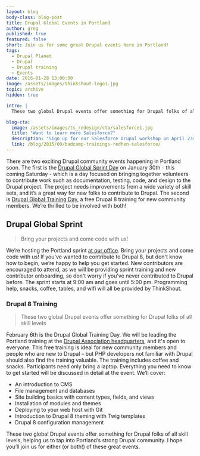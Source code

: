 ```yaml
---
layout: blog
body-class: blog-post
title: Drupal Global Events in Portland
author: greg
published: true
featured: false
short: Join us for some great Drupal events here in Portland!
tags:
  - Drupal Planet
  - Drupal
  - Drupal training
  - Events
date: 2016-01-28 13:00:00
image: /assets/images/thinkshout-logo1.jpg
topic: archive
hidden: true

intro: |  
  These two global Drupal events offer something for Drupal folks of all skill levels, helping us to tap into Portland’s strong Drupal community. I hope you’ll join us for either (or both!) of these great events.

blog-cta:  
  image: /assets/images/ts_redesign/cta/salesforce1.jpg
  title: "Want to learn more Salesforce?"
  description: "Sign up for our Salesforce Drupal workshop on April 23rd in rainy and gray Portland!"
  link: /blog/2015/09/badcamp-trainings-redhen-salesforce/
---
```


There are two exciting Drupal community events happening in Portland soon. The first is the [Drupal Global Sprint Day](https://groups.drupal.org/node/489228) on January 30th - this coming Saturday - which is a day focused on bringing together volunteers to contribute work such as documentation, testing, code, and design to the Drupal project. The project needs improvements from a wide variety of skill sets, and it’s a great way for new folks to contribute to Drupal. The second is [Drupal Global Training Day](https://assoc.drupal.org/global-training-day-portland-oregon-february-2016), a free Drupal 8 training for new community members. We’re thrilled to be involved with both!

## Drupal Global Sprint

<blockquote>Bring your projects and come code with us!</blockquote>

We’re hosting the Portland sprint [at our office](https://goo.gl/maps/2qjSPuVti6q). Bring your projects and come code with us! If you've wanted to contribute to Drupal 8, but don't know how to begin, we’re happy to help you get started. New contributors are encouraged to attend, as we will be providing sprint training and new contributor onboarding, so don't worry if you've never contributed to Drupal before. The sprint starts at 9:00 am and goes until 5:00 pm. Programming help, snacks, coffee, tables, and wifi will all be provided by ThinkShout.

### Drupal 8 Training

<blockquote>These two global Drupal events offer something for Drupal folks of all skill levels</blockquote>

February 6th is the Drupal Global Training Day. We will be leading the Portland training at the [Drupal Association headquarters](https://goo.gl/maps/bX8fPX8Csmv), and it's open to everyone. This free training is ideal for new community members and people who are new to Drupal – but PHP developers not familiar with Drupal should also find the training valuable. The training includes coffee and snacks. Participants need only bring a laptop. Everything you need to know to get started will be discussed in detail at the event. We’ll cover:

* An introduction to CMS
* File management and databases
* Site building basics with content types, fields, and views
* Installation of modules and themes
* Deploying to your web host with Git
* Introduction to Drupal 8 theming with Twig templates
* Drupal 8 configuration management

These two global Drupal events offer something for Drupal folks of all skill levels, helping us to tap into Portland’s strong Drupal community. I hope you’ll join us for either (or both!) of these great events.
